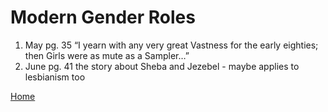 # Modern Gender Roles 

1. May pg. 35 “I yearn with any very great Vastness for the early eighties; then Girls were as mute as a Sampler…”
2. June pg. 41 the story about Sheba and Jezebel - maybe applies to lesbianism too


[Home](https://gwilly.github.io/Ladies-Almanack)
